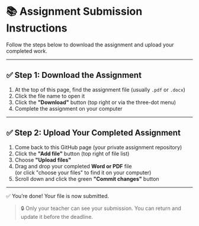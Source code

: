 # 📚 Assignment Submission Instructions

Follow the steps below to download the assignment and upload your completed work.

---

## ✅ Step 1: Download the Assignment
1. At the top of this page, find the assignment file (usually `.pdf` or `.docx`)
2. Click the file name to open it
3. Click the **"Download"** button (top right or via the three-dot menu)
4. Complete the assignment on your computer

---

## ✅ Step 2: Upload Your Completed Assignment
1. Come back to this GitHub page (your private assignment repository)
2. Click the **"Add file"** button (top right of file list)
3. Choose **"Upload files"**
4. Drag and drop your completed **Word or PDF** file  
   (or click "choose your files" to find it on your computer)
5. Scroll down and click the green **"Commit changes"** button

---

✅ You’re done! Your file is now submitted.

> 🔒 Only your teacher can see your submission. You can return and update it before the deadline.
